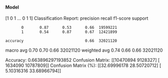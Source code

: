 #### Model
[1 0 1 ... 0 1 1]
Classification Report:
              precision    recall  f1-score   support

           0       0.87      0.53      0.66  19599221
           1       0.54      0.87      0.67  12421899

    accuracy                           0.66  32021120
   macro avg       0.70      0.70      0.66  32021120
weighted avg       0.74      0.66      0.66  32021120

Accuracy: 0.663896297193852
Confusion Matrix:
[[10470894  9128327]
 [ 1634090 10787809]]
Confusion Matrix (%):
[[32.69996178 28.50720712]
 [ 5.10316316 33.68966794]]

